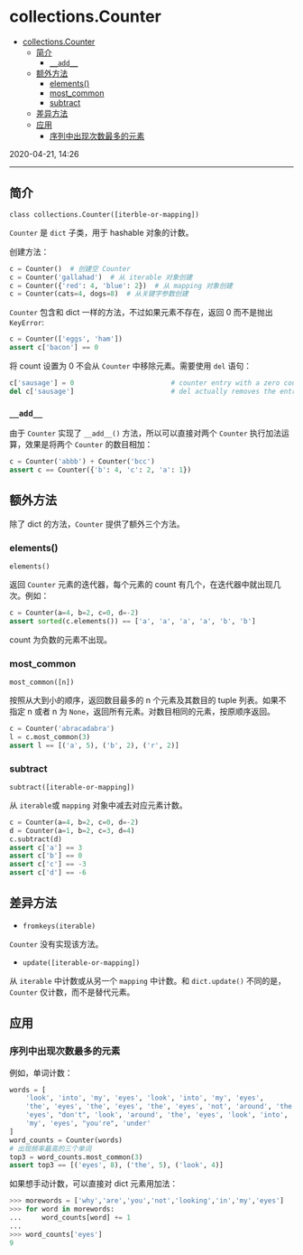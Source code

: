 # collections.Counter

- [collections.Counter](#collectionscounter)
  - [简介](#简介)
    - [`__add__`](#__add__)
  - [额外方法](#额外方法)
    - [elements()](#elements)
    - [most_common](#most_common)
    - [subtract](#subtract)
  - [差异方法](#差异方法)
  - [应用](#应用)
    - [序列中出现次数最多的元素](#序列中出现次数最多的元素)

2020-04-21, 14:26
***

## 简介

`class collections.Counter([iterble-or-mapping])`

`Counter` 是 `dict` 子类，用于 hashable 对象的计数。

创建方法：

```py
c = Counter()  # 创建空 Counter
c = Counter('gallahad')  # 从 iterable 对象创建
c = Counter({'red': 4, 'blue': 2})  # 从 mapping 对象创建
c = Counter(cats=4, dogs=8)  # 从关键字参数创建
```

`Counter` 包含和 dict 一样的方法，不过如果元素不存在，返回 0 而不是抛出 `KeyError`:

```py
c = Counter(['eggs', 'ham'])
assert c['bacon'] == 0
```

将 count 设置为 0 不会从 `Counter` 中移除元素。需要使用 `del` 语句：

```py
c['sausage'] = 0                        # counter entry with a zero count
del c['sausage']                        # del actually removes the entry
```

### `__add__`

由于 `Counter` 实现了 `__add__()` 方法，所以可以直接对两个 `Counter` 执行加法运算，效果是将两个 `Counter` 的数目相加：

```py
c = Counter('abbb') + Counter('bcc')
assert c == Counter({'b': 4, 'c': 2, 'a': 1})
```

## 额外方法

除了 dict 的方法，`Counter` 提供了额外三个方法。

### elements()

`elements()`

返回 `Counter` 元素的迭代器，每个元素的 count 有几个，在迭代器中就出现几次。例如：

```py
c = Counter(a=4, b=2, c=0, d=-2)
assert sorted(c.elements()) == ['a', 'a', 'a', 'a', 'b', 'b']
```

count 为负数的元素不出现。

### most_common

`most_common([n])`

按照从大到小的顺序，返回数目最多的 n 个元素及其数目的 tuple 列表。如果不指定 n 或者 n 为 `None`，返回所有元素。对数目相同的元素，按原顺序返回。

```py
c = Counter('abracadabra')
l = c.most_common(3)
assert l == [('a', 5), ('b', 2), ('r', 2)]
```

### subtract

`subtract([iterable-or-mapping])`

从 `iterable`或 `mapping` 对象中减去对应元素计数。

```py
c = Counter(a=4, b=2, c=0, d=-2)
d = Counter(a=1, b=2, c=3, d=4)
c.subtract(d)
assert c['a'] == 3
assert c['b'] == 0
assert c['c'] == -3
assert c['d'] == -6
```

## 差异方法

- `fromkeys(iterable)`

`Counter` 没有实现该方法。

- `update([iterable-or-mapping])`

从 `iterable` 中计数或从另一个 `mapping` 中计数。和 `dict.update()` 不同的是，`Counter` 仅计数，而不是替代元素。

## 应用

### 序列中出现次数最多的元素

例如，单词计数：

```py
words = [
    'look', 'into', 'my', 'eyes', 'look', 'into', 'my', 'eyes',
    'the', 'eyes', 'the', 'eyes', 'the', 'eyes', 'not', 'around', 'the',
    'eyes', "don't", 'look', 'around', 'the', 'eyes', 'look', 'into',
    'my', 'eyes', "you're", 'under'
]
word_counts = Counter(words)
# 出现频率最高的三个单词
top3 = word_counts.most_common(3)
assert top3 == [('eyes', 8), ('the', 5), ('look', 4)]
```

如果想手动计数，可以直接对 dict 元素用加法：

```py
>>> morewords = ['why','are','you','not','looking','in','my','eyes']
>>> for word in morewords:
...     word_counts[word] += 1
...
>>> word_counts['eyes']
9
```
